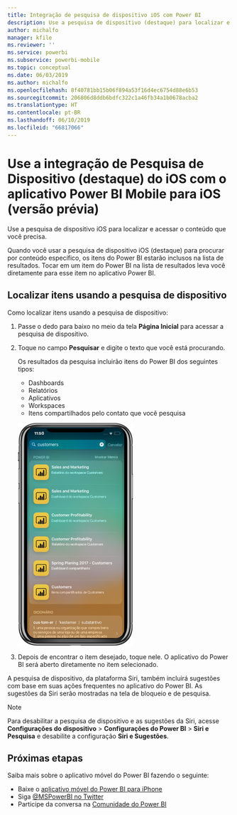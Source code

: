 ```yaml
---
title: Integração de pesquisa de dispositivo iOS com Power BI
description: Use a pesquisa de dispositivo (destaque) para localizar e acessar o conteúdo que você precisa
author: michalfo
manager: kfile
ms.reviewer: ''
ms.service: powerbi
ms.subservice: powerbi-mobile
ms.topic: conceptual
ms.date: 06/03/2019
ms.author: michalfo
ms.openlocfilehash: 8f40781bb15b06f894a53f16d4ec6754d88e6b53
ms.sourcegitcommit: 206806d8ddb6bdfc322c1a46fb34a1b0678acba2
ms.translationtype: HT
ms.contentlocale: pt-BR
ms.lasthandoff: 06/10/2019
ms.locfileid: "66817066"
---
```

# <a name="ios-device-search-spotlight-integration-with-power-bi-mobile-ios-app-preview"></a>Use a integração de Pesquisa de Dispositivo (destaque) do iOS com o aplicativo Power BI Mobile para iOS (versão prévia)
Use a pesquisa de dispositivo iOS para localizar e acessar o conteúdo que você precisa.

Quando você usar a pesquisa de dispositivo iOS (destaque) para procurar por conteúdo específico, os itens do Power BI estarão inclusos na lista de resultados. Tocar em um item do Power BI na lista de resultados leva você diretamente para esse item no aplicativo Power BI.

## <a name="find-items-using-device-search"></a>Localizar itens usando a pesquisa de dispositivo

Como localizar itens usando a pesquisa de dispositivo:

1. Passe o dedo para baixo no meio da tela **Página Inicial** para acessar a pesquisa de dispositivo.

2. Toque no campo **Pesquisar** e digite o texto que você está procurando.
 
   Os resultados da pesquisa incluirão itens do Power BI dos seguintes tipos:

    * Dashboards
    * Relatórios
    * Aplicativos
    * Workspaces
    * Itens compartilhados pelo contato que você pesquisa

    ![Captura de tela mostrando os resultados da pesquisa do Power BI na pesquisa de dispositivo iOS](./media/mobile-apps-ios-siri-search/power-bi-spotlight-search.png)

 3. Depois de encontrar o item desejado, toque nele. O aplicativo do Power BI será aberto diretamente no item selecionado. 

A pesquisa de dispositivo, da plataforma Siri, também incluirá sugestões com base em suas ações frequentes no aplicativo do Power BI. As sugestões da Siri serão mostradas na tela de bloqueio e de pesquisa.

>[!NOTE]
>
>Para desabilitar a pesquisa de dispositivo e as sugestões da Siri, acesse **Configurações do dispositivo** > **Configurações do Power BI** > **Siri e Pesquisa** e desabilite a configuração **Siri e Sugestões**.
>

## <a name="next-steps"></a>Próximas etapas
Saiba mais sobre o aplicativo móvel do Power BI fazendo o seguinte: 

* Baixe o [aplicativo móvel do Power BI para iPhone](http://go.microsoft.com/fwlink/?LinkId=522062)
* Siga [@MSPowerBI no Twitter](https://twitter.com/MSPowerBI)
* Participe da conversa na [Comunidade do Power BI](http://community.powerbi.com/)


